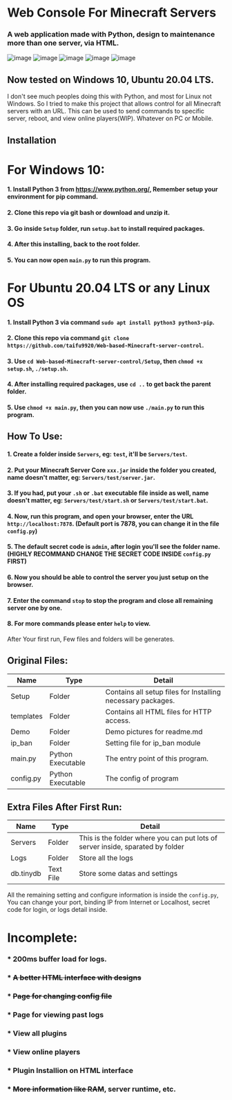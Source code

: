 # Web Console For Minecraft Servers
### A web application made with Python, design to maintenance more than one server, via HTML. 
![image](https://github.com/taifu9920/WebConsoleForMinecraftServers/blob/main/Demo/Login%20Page.png)
![image](https://github.com/taifu9920/WebConsoleForMinecraftServers/blob/main/Demo/Control%20Panel.png)
![image](https://github.com/taifu9920/WebConsoleForMinecraftServers/blob/main/Demo/Admin%20Console%20Inactive.png)
![image](https://github.com/taifu9920/WebConsoleForMinecraftServers/blob/main/Demo/Admin%20Console%20Active.png)
![image](https://github.com/taifu9920/WebConsoleForMinecraftServers/blob/main/Demo/Terminal%20Log.png)
## Now tested on Windows 10, Ubuntu 20.04 LTS.
I don't see much peoples doing this with Python, and most for Linux not Windows.
So I tried to make this project that allows control for all Minecraft servers with an URL.
This can be used to send commands to specific server, reboot, and view online players(WIP).
Whatever on PC or Mobile.


## Installation
# For Windows 10:
#### 1. Install Python 3 from https://www.python.org/, Remember setup your environment for pip command.
#### 2. Clone this repo via git bash or download and unzip it.
#### 3. Go inside `Setup` folder, run `setup.bat` to install required packages.
#### 4. After this installing, back to the root folder.
#### 5. You can now open `main.py` to run this program.

# For Ubuntu 20.04 LTS or any Linux OS
#### 1. Install Python 3 via command `sudo apt install python3 python3-pip`.
#### 2. Clone this repo via command `git clone https://github.com/taifu9920/Web-based-Minecraft-server-control`.
#### 3. Use `cd Web-based-Minecraft-server-control/Setup`, then `chmod +x setup.sh`, `./setup.sh`.
#### 4. After installing required packages, use `cd ..` to get back the parent folder.
#### 5. Use `chmod +x main.py`, then you can now use `./main.py` to run this program.

## How To Use:
#### 1. Create a folder inside `Servers`, eg: `test`, it'll be `Servers/test`.
#### 2. Put your Minecraft Server Core `xxx.jar` inside the folder you created, name doesn't matter, eg: `Servers/test/server.jar`.
#### 3. If you had, put your `.sh` or `.bat` executable file inside as well, name doesn't matter, eg: `Servers/test/start.sh` or `Servers/test/start.bat`.
#### 4. Now, run this program, and open your browser, enter the URL `http://localhost:7878`. (Default port is 7878, you can change it in the file `config.py`)
#### 5. The default secret code is `admin`, after login you'll see the folder name. (HIGHLY RECOMMAND CHANGE THE SECRET CODE INSIDE `config.py` FIRST)
#### 6. Now you should be able to control the server you just setup on the browser.
#### 7. Enter the command `stop` to stop the program and close all remaining server one by one.
#### 8. For more commands please enter `help` to view.

After Your first run, Few files and folders will be generates.
## Original Files:
| Name | Type | Detail |
| --------------- | --------------- | --------------- |
| Setup | Folder | Contains all setup files for Installing necessary packages. |
| templates | Folder | Contains all HTML files for HTTP access. |
| Demo | Folder | Demo pictures for readme.md |
| ip_ban | Folder | Setting file for ip_ban module |
| main.py | Python Executable | The entry point of this program. |
| config.py | Python Executable | The config of program |
## Extra Files After First Run:
| Name | Type | Detail |
| --------------- | --------------- | --------------- |
| Servers | Folder | This is the folder where you can put lots of server inside, sparated by folder |
| Logs | Folder | Store all the logs |
| db.tinydb | Text File | Store some datas and settings |

All the remaining setting and configure information is inside the `config.py`,
You can change your port, binding IP from Internet or Localhost, secret code for login, or logs detail inside.

# Incomplete:
### * 200ms buffer load for logs.
### * ~~A better HTML interface with designs~~
### * ~~Page for changing config file~~
### * Page for viewing past logs
### * View all plugins
### * View online players
### * Plugin Installion on HTML interface
### * ~~More information like RAM~~, server runtime, etc.
